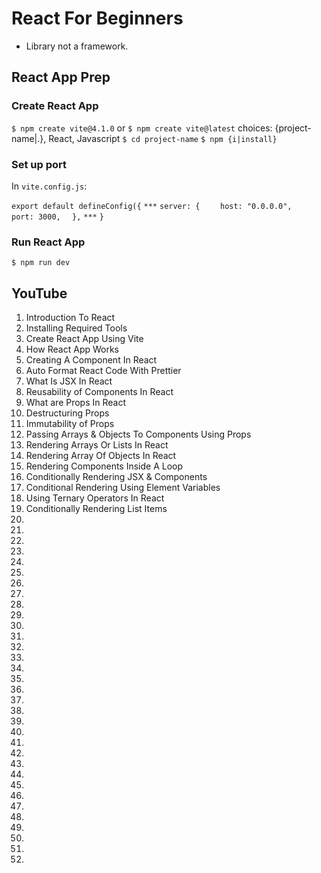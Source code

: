 # React For Beginners

* Library not a framework.

## React App Prep

### Create React App

`$ npm create vite@4.1.0` or `$ npm create vite@latest`  choices: {project-name|.}, React, Javascript
`$ cd project-name`
`$ npm {i|install}`

### Set up port

In `vite.config.js`:

`export default defineConfig({`
`***`
`server: {`
`    host: "0.0.0.0",`
`    port: 3000,`
`  },`
`***`
`}`

### Run React App

`$ npm run dev`


## YouTube

01. Introduction To React
02. Installing Required Tools
03. Create React App Using Vite
04. How React App Works
05. Creating A Component In React
06. Auto Format React Code With Prettier
07. What Is JSX In React
08. Reusability of Components In React
09. What are Props In React
10. Destructuring Props
11. Immutability of Props
12. Passing Arrays & Objects To Components Using Props
13. Rendering Arrays Or Lists In React
14. Rendering Array Of Objects In React
15. Rendering Components Inside A Loop
16. Conditionally Rendering JSX & Components
17. Conditional Rendering Using Element Variables
18. Using Ternary Operators In React
19. Conditionally Rendering List Items
20.
21.
22.
23.
24.
25.
26.
27.
28.
29.
30.
31.
32.
33.
34.
35.
36.
37.
38.
39.
40.
41.
42.
43.
44.
45.
46.
47.
48.
49.
50.
51.
52.